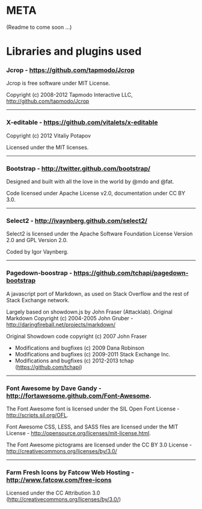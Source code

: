 
META
===

(Readme to come soon ...)



Libraries and plugins used
===

### Jcrop - https://github.com/tapmodo/Jcrop

Jcrop is free software under MIT License.

Copyright (c) 2008-2012 Tapmodo Interactive LLC,
http://github.com/tapmodo/Jcrop

- - - 

### X-editable - https://github.com/vitalets/x-editable

Copyright (c) 2012 Vitaliy Potapov

Licensed under the MIT licenses.

- - - 

### Bootstrap - http://twitter.github.com/bootstrap/

Designed and built with all the love in the world by @mdo and @fat.

Code licensed under Apache License v2.0, documentation under CC BY 3.0.

- - - 

### Select2 - http://ivaynberg.github.com/select2/

Select2 is licensed under the Apache Software Foundation License Version 2.0 and GPL Version 2.0.

Coded by Igor Vaynberg.

- - - 

### Pagedown-boostrap - https://github.com/tchapi/pagedown-bootstrap

A javascript port of Markdown, as used on Stack Overflow and the rest of Stack Exchange network.

Largely based on showdown.js by John Fraser (Attacklab). Original Markdown Copyright (c) 2004-2005 John Gruber - http://daringfireball.net/projects/markdown/

Original Showdown code copyright (c) 2007 John Fraser

 - Modifications and bugfixes (c) 2009 Dana Robinson
 - Modifications and bugfixes (c) 2009-2011 Stack Exchange Inc.
 - Modifications and bugfixes (c) 2012-2013 tchap (https://github.com/tchapi)

- - - 

### Font Awesome by Dave Gandy - http://fortawesome.github.com/Font-Awesome.

The Font Awesome font is licensed under the SIL Open Font License - http://scripts.sil.org/OFL.

Font Awesome CSS, LESS, and SASS files are licensed under the MIT License - http://opensource.org/licenses/mit-license.html.

The Font Awesome pictograms are licensed under the CC BY 3.0 License - http://creativecommons.org/licenses/by/3.0/

- - - 

### Farm Fresh Icons by Fatcow Web Hosting - http://www.fatcow.com/free-icons

Licensed under the CC Attribution 3.0 (http://creativecommons.org/licenses/by/3.0/)